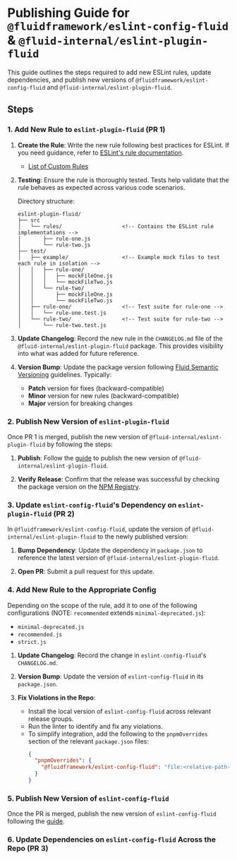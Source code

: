 # Publishing Guide for `@fluidframework/eslint-config-fluid` & `@fluid-internal/eslint-plugin-fluid`

This guide outlines the steps required to add new ESLint rules, update dependencies, and publish new versions of `@fluidframework/eslint-config-fluid` and `@fluid-internal/eslint-plugin-fluid`.

## Steps

### 1. Add New Rule to `eslint-plugin-fluid` (PR 1)

1. **Create the Rule**: Write the new rule following best practices for ESLint. If you need guidance, refer to [ESLint's rule documentation](https://eslint.org/docs/latest/developer-guide/working-with-rules).
	- [List of Custom Rules](https://github.com/microsoft/FluidFramework/tree/main/common/build/eslint-plugin-fluid/src/rules)

2. **Testing**: Ensure the rule is thoroughly tested. Tests help validate that the rule behaves as expected across various code scenarios.

   Directory structure:

   ```plaintext
   eslint-plugin-fluid/
   ├── src
   │   └── rules/					<!-- Contains the ESLint rule implementations -->
   │       ├── rule-one.js
   │       └── rule-two.js
   ├── test/
   │   ├── example/ 				<!-- Example mock files to test each rule in isolation -->
   │   │   ├── rule-one/
   │   │   │   ├── mockFileOne.js
   │   │   │   └── mockFileTwo.js
   │   │   └── rule-two/
   │   │       ├── mockFileOne.js
   │   │       └── mockFileTwo.js
   │   ├── rule-one/				<!-- Test suite for rule-one -->
   │   │   └── rule-one.test.js
   │   └── rule-two/				<!-- Test suite for rule-two -->
   │       └── rule-two.test.js

3. **Update Changelog**: Record the new rule in the `CHANGELOG.md` file of the `@fluid-internal/eslint-plugin-fluid` package. This provides visibility into what was added for future reference.

4. **Version Bump**: Update the package version following [Fluid Semantic Versioning](https://eng.ms/docs/experiences-devices/opg/office-shared/fluid-framework/fluid-framework-internal/fluid-framework/docs/dev/wiki/sync/breaking-vs-non-breaking-changes) guidelines. Typically:
   - **Patch** version for fixes (backward-compatible)
   - **Minor** version for new rules (backward-compatible)
   - **Major** version for breaking changes

### 2. Publish New Version of `eslint-plugin-fluid`

Once PR 1 is merged, publish the new version of `@fluid-internal/eslint-plugin-fluid` by following the steps:

1. **Publish**: Follow the [guide](https://eng.ms/docs/experiences-devices/opg/office-shared/fluid-framework/fluid-framework-internal/fluid-framework/docs/on-call/release/release) to publish the new version of `@fluid-internal/eslint-plugin-fluid`.

2. **Verify Release**: Confirm that the release was successful by checking the package version on the [NPM Registry](https://www.npmjs.com/package/@fluid-internal/eslint-plugin-fluid).

### 3. Update `eslint-config-fluid`'s Dependency on `eslint-plugin-fluid` (PR 2)

In `@fluidframework/eslint-config-fluid`, update the version of `@fluid-internal/eslint-plugin-fluid` to the newly published version:

1. **Bump Dependency**: Update the dependency in `package.json` to reference the latest version of `@fluid-internal/eslint-plugin-fluid`.

2. **Open PR**: Submit a pull request for this update.

### 4. Add New Rule to the Appropriate Config

Depending on the scope of the rule, add it to one of the following configurations (NOTE: `recommended` extends `minimal-deprecated.js`):
   - `minimal-deprecated.js`
   - `recommended.js`
   - `strict.js`

1. **Update Changelog**: Record the change in `eslint-config-fluid`'s `CHANGELOG.md`.

2. **Version Bump**: Update the version of `eslint-config-fluid` in its `package.json`.

3. **Fix Violations in the Repo**:
   - Install the local version of `eslint-config-fluid` across relevant release groups.
   - Run the linter to identify and fix any violations.
   - To simplify integration, add the following to the `pnpmOverrides` section of the relevant `package.json` files:
     ```json
     {
       "pnpmOverrides": {
         "@fluidframework/eslint-config-fluid": "file:<relative-path-to-eslint-config-fluid-package>"
       }
     }
     ```

### 5. Publish New Version of `eslint-config-fluid`

Once the PR is merged, publish the new version of `eslint-config-fluid` following the [guide](https://eng.ms/docs/experiences-devices/opg/office-shared/fluid-framework/fluid-framework-internal/fluid-framework/docs/on-call/release/release).


### 6. Update Dependencies on `eslint-config-fluid` Across the Repo (PR 3)
